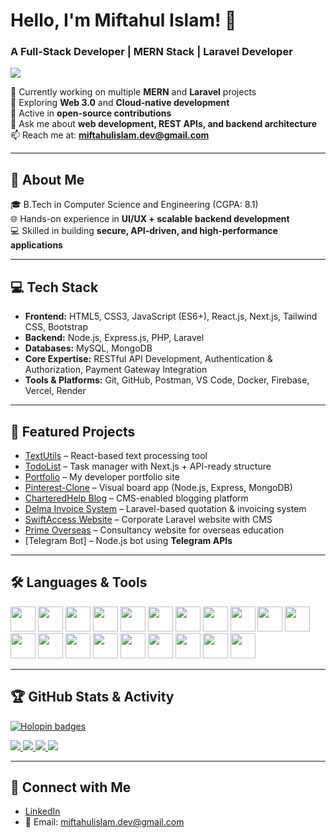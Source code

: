 # Hello, I'm Miftahul Islam! 👋  
<h3>A Full-Stack Developer | MERN Stack | Laravel Developer</h3>

<img src="https://readme-typing-svg.herokuapp.com?lines=Full+Stack+Developer;MERN+Stack+Specialist;Laravel+Developer;API+Integration+Expert;&center=true&width=500&height=50" />

🔭 Currently working on multiple **MERN** and **Laravel** projects  
🌱 Exploring **Web 3.0** and **Cloud-native development**  
👯 Active in **open-source contributions**  
💬 Ask me about **web development, REST APIs, and backend architecture**  
📫 Reach me at: **miftahulislam.dev@gmail.com**

---

## 📘 About Me
🎓 B.Tech in Computer Science and Engineering (CGPA: 8.1)  
🌐 Hands-on experience in **UI/UX + scalable backend development**  
💻 Skilled in building **secure, API-driven, and high-performance applications**  

---

## 💻 Tech Stack
- **Frontend:** HTML5, CSS3, JavaScript (ES6+), React.js, Next.js, Tailwind CSS, Bootstrap  
- **Backend:** Node.js, Express.js, PHP, Laravel  
- **Databases:** MySQL, MongoDB  
- **Core Expertise:** RESTful API Development, Authentication & Authorization, Payment Gateway Integration  
- **Tools & Platforms:** Git, GitHub, Postman, VS Code, Docker, Firebase, Vercel, Render  

---

## 🚀 Featured Projects
- [TextUtils](https://textutils-mif.vercel.app/) – React-based text processing tool  
- [TodoList](https://todolist-mif.vercel.app/) – Task manager with Next.js + API-ready structure  
- [Portfolio](https://miftahportfolio.vercel.app/) – My developer portfolio site  
- [Pinterest-Clone](https://pinterest-clone-uyqo.onrender.com/) – Visual board app (Node.js, Express, MongoDB)  
- [CharteredHelp Blog](https://blog.charteredhelp.com/) – CMS-enabled blogging platform  
- [Delma Invoice System](http://delmabeach.com/login) – Laravel-based quotation & invoicing system  
- [SwiftAccess Website](https://swiftaccess-sa.com/) – Corporate Laravel website with CMS  
- [Prime Overseas](http://primeoverseas.co/) – Consultancy website for overseas education  
- [Telegram Bot] – Node.js bot using **Telegram APIs**  

---

## 🛠️ Languages & Tools
<p align="left">
  <!-- HTML5 -->
  <img src="https://cdn.jsdelivr.net/gh/devicons/devicon/icons/html5/html5-original.svg" width="40" height="40" />
  <!-- CSS3 -->
  <img src="https://cdn.jsdelivr.net/gh/devicons/devicon/icons/css3/css3-original.svg" width="40" height="40" />
  <!-- JavaScript -->
  <img src="https://cdn.jsdelivr.net/gh/devicons/devicon/icons/javascript/javascript-original.svg" width="40" height="40" />
  <!-- PHP -->
  <img src="https://cdn.jsdelivr.net/gh/devicons/devicon/icons/php/php-original.svg" width="40" height="40" />
  <!-- Laravel -->
<!--   <img src="https://cdn.jsdelivr.net/gh/devicons/devicon/icons/laravel/laravel-plain.svg" width="40" height="40" /> -->
  <!-- React -->
  <img src="https://cdn.jsdelivr.net/gh/devicons/devicon/icons/react/react-original.svg" width="40" height="40" />
  <!-- Next.js -->
  <img src="https://cdn.jsdelivr.net/gh/devicons/devicon/icons/nextjs/nextjs-original.svg" width="40" height="40" />
  <!-- Tailwind CSS -->
  <img src="https://www.vectorlogo.zone/logos/tailwindcss/tailwindcss-icon.svg" width="40" height="40" />
  <!-- Bootstrap -->
  <img src="https://cdn.jsdelivr.net/gh/devicons/devicon/icons/bootstrap/bootstrap-original.svg" width="40" height="40" />
  <!-- Node.js -->
  <img src="https://cdn.jsdelivr.net/gh/devicons/devicon/icons/nodejs/nodejs-original.svg" width="40" height="40" />
  <!-- Express.js -->
  <img src="https://cdn.jsdelivr.net/gh/devicons/devicon/icons/express/express-original.svg" width="40" height="40" />
  <!-- MongoDB -->
  <img src="https://cdn.jsdelivr.net/gh/devicons/devicon/icons/mongodb/mongodb-original.svg" width="40" height="40" />
  <!-- MySQL -->
  <img src="https://cdn.jsdelivr.net/gh/devicons/devicon/icons/mysql/mysql-original.svg" width="40" height="40" />
  <!-- Firebase -->
  <img src="https://www.vectorlogo.zone/logos/firebase/firebase-icon.svg" width="40" height="40" />
  <!-- Docker -->
  <img src="https://cdn.jsdelivr.net/gh/devicons/devicon/icons/docker/docker-original.svg" width="40" height="40" />
  <!-- Git -->
  <img src="https://cdn.jsdelivr.net/gh/devicons/devicon/icons/git/git-original.svg" width="40" height="40" />
  <!-- GitHub -->
  <img src="https://cdn.jsdelivr.net/gh/devicons/devicon/icons/github/github-original.svg" width="40" height="40" />
  <!-- VS Code -->
  <img src="https://cdn.jsdelivr.net/gh/devicons/devicon/icons/vscode/vscode-original.svg" width="40" height="40" />
  <!-- Postman -->
  <img src="https://www.vectorlogo.zone/logos/getpostman/getpostman-icon.svg" width="40" height="40" />
  <!-- Google Cloud -->
  <img src="https://cdn.jsdelivr.net/gh/devicons/devicon/icons/googlecloud/googlecloud-original.svg" width="40" height="40" />
  <!-- Vercel -->
  <img src="https://www.vectorlogo.zone/logos/vercel/vercel-icon.svg" width="40" height="40" />
  <!-- Render -->
<!--   <img src="https://cdn.jsdelivr.net/gh/devicons/devicon/icons/render/render-original.svg" width="40" height="40" /> -->
</p>


---

## 🏆 GitHub Stats & Activity

[![Holopin badges](https://holopin.me/itzmiftah)](https://holopin.io/@itzmiftah)

<a href="http://www.github.com/itzmiftah">
  <img src="https://github-readme-stats.vercel.app/api?username=itzmiftah&show_icons=true&count_private=true&title_color=22c55e&text_color=ffffff&icon_color=0891b2&bg_color=1c1917&hide_border=true" />
</a>

<a href="http://www.github.com/itzmiftah">
  <img src="https://github-readme-streak-stats.herokuapp.com/?user=itzmiftah&stroke=ffffff&background=1c1917&ring=22c55e&fire=22c55e&currStreakNum=ffffff&currStreakLabel=22c55e&sideNums=ffffff&sideLabels=ffffff&dates=ffffff&hide_border=true" />
</a>

<a href="http://www.github.com/itzmiftah">
  <img src="https://github-readme-activity-graph.vercel.app/graph?username=itzmiftah&bg_color=1c1917&color=ffffff&line=0891b2&point=ffffff&area_color=1c1917&area=true&hide_border=true&custom_title=GitHub%20Commits%20Graph" />
</a>

<a href="https://github.com/itzmiftah">
  <img src="https://github-readme-stats.vercel.app/api/top-langs/?username=itzmiftah&langs_count=10&title_color=22c55e&text_color=ffffff&icon_color=0891b2&bg_color=1c1917&hide_border=true&locale=en&custom_title=Top%20Languages" />
</a>

---

## 🔗 Connect with Me
- [LinkedIn](https://www.linkedin.com/in/miftahul-islam-b794a817a/)  
- 📧 Email: [miftahulislam.dev@gmail.com](mailto:miftahulislam.dev@gmail.com)  


